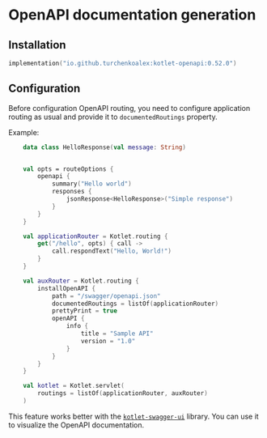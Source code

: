 # OpenAPI documentation generation

## Installation

```kotlin
implementation("io.github.turchenkoalex:kotlet-openapi:0.52.0")
```

## Configuration

Before configuration OpenAPI routing, you need to configure application routing as usual and provide it to
`documentedRoutings` property.

Example:

```kotlin
    data class HelloResponse(val message: String)


    val opts = routeOptions {
        openapi {
            summary("Hello world")
            responses {
                jsonResponse<HelloResponse>("Simple response")
            }
        }
    }

    val applicationRouter = Kotlet.routing {
        get("/hello", opts) { call ->
            call.respondText("Hello, World!")
        }
    }

    val auxRouter = Kotlet.routing {
        installOpenAPI {
            path = "/swagger/openapi.json"
            documentedRoutings = listOf(applicationRouter)
            prettyPrint = true
            openAPI {
                info {
                    title = "Sample API"
                    version = "1.0"
                }
            }
        }
    }

    val kotlet = Kotlet.servlet(
        routings = listOf(applicationRouter, auxRouter)
    )
```

This feature works better with the [`kotlet-swagger-ui`](../swagger-ui/README.md) library. You can use it to visualize
the OpenAPI documentation.
